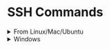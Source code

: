 # SSH Commands

<details><summary>From Linux/Mac/Ubuntu</summary>
<p>

## Connect a machine (Id = 192.168.1.2 & User Id = User)


- Download your Key.pem & Change the mode by running this command at the file location 

```
  chmod 400 Key.pem
```

- Write this command to connect your Linux machine from your local

```
  ssh -i Key.pem User@192.168.1.2
```

</p>

</details>

<details><summary>Windows</summary>
<p>


</p>

</details>
